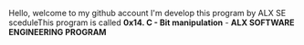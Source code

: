 Hello, welcome to my github account I'm develop this program by ALX SE sceduleThis program is called **0x14. C - Bit manipulation** - **ALX SOFTWARE ENGINEERING PROGRAM**
